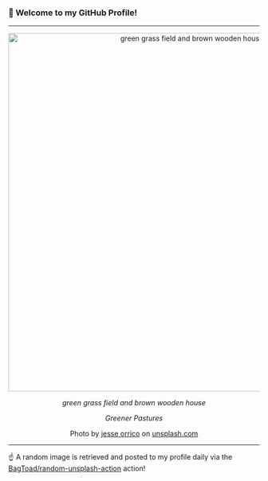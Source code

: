 ### 👋 Welcome to my GitHub Profile!

----

<div align="center">
  <img width="720" src="https://images.unsplash.com/photo-1465576482687-69f0e0d47126?crop=entropy&cs=tinysrgb&fit=max&fm=jpg&ixid=M3w1NTI0OTR8MHwxfHJhbmRvbXx8fHx8fHx8fDE3NDIzNjQ4MTJ8&ixlib=rb-4.0.3&q=80&w=1080" alt="green grass field and brown wooden house">
  
  <em>green grass field and brown wooden house</em>
  
  <em>Greener Pastures</em>
  
  Photo by [jesse orrico](http://jesseorrico.com/) on [unsplash.com](https://unsplash.com/)
</div>

----

☝️ A random image is retrieved and posted to my profile daily via the [BagToad/random-unsplash-action](https://github.com/BagToad/random-unsplash-action) action!
